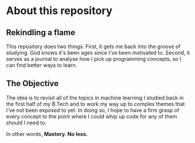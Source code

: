# About this repository

## Rekindling a flame

This repository does two things. First, it gets me back into the groove of studying. God knows it's been ages since I've been motivated to. Second, it serves as a journal to analyse how I pick up programming concepts, so I can find better ways to learn. 

## The Objective

The idea is to revisit all of the topics in machine learning I studied back in the first half of my B.Tech and to work my way up to complex themes that I've not been exposed to yet. In doing so, I hope to have a firm grasp of every concept to the point where I could whip up code for any of them should I need to. 

In other words, **Mastery. No less.**